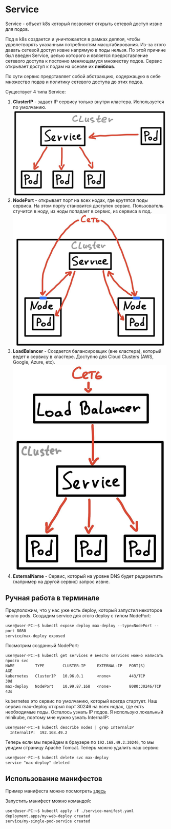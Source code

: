 # Service
Service - объект k8s который позволяет открыть сетевой доступ извне для подов.

Под в k8s создается и уничтожается в рамках деплоя, чтобы удовлетворять указанным потребностям масштабирования.
Из-за этого давать сетевой доступ извне напрямую в поды нельзя. По этой причине был введен Service, целью которого
и является предоставление сетевого доступа к постонно меняющемуся множеству подов. Сервис открывает доступ к подам
на основе их **лейблов**. 

По сути сервис представляет собой абстракцию, содержащую в себе множество подов и политику сетевого доступа до 
этих подов.

Существует 4 типа Service:
1) **ClusterIP** - задает IP сервису только внутри кластера. Используется по умолчанию.  
![k8s_service_ClusterIP.png](../../../img/k8s/k8s_service_ClusterIP.png)
2) **NodePort** - открывает порт на всех нодах, где крутятся поды сервиса. 
На этом порту становится доступен сервис. Пользователь стучится в ноду, из ноды попадает в сервис, из сервиса в под.  
![k8s_service_NodePort.png](../../../img/k8s/k8s_service_NodePort.png)
3) **LoadBalancer** - Создается балансировщик (вне кластера), который ведет к сервису в кластере. Доступно 
для Cloud Clusters (AWS, Google, Azure, etc).  
![k8s_service_LoadBalancer.png](../../../img/k8s/k8s_service_LoadBalancer.png)
4) **ExternalName** - Сервис, который на уровне DNS будет редиректить (например на другой сервис) запрос извне.  

## Ручная работа в терминале
Предположим, что у нас уже есть deploy, который запустил некоторое число pods. Создадим service для этого deploy с 
типом NodePort:
```console
user@user-PC:~$ kubectl expose deploy max-deploy --type=NodePort --port 8080
service/max-deploy exposed
```

Посмотрим созданный NodePort:
```console
user@user-PC:~$ kubectl get services # вместо services можно написать просто svc
NAME         TYPE        CLUSTER-IP     EXTERNAL-IP   PORT(S)        AGE
kubernetes   ClusterIP   10.96.0.1      <none>        443/TCP        30d
max-deploy   NodePort    10.99.87.168   <none>        8080:30246/TCP   43s
```
kubernetes это сервис по умолчанию, который всегда стартует. Наш сервис max-deploy открыл порт 30246 на всех 
нодах, где есть необходимые поды. Осталось узнать IP подов. Я использую локальный minikube, поэтому мне нужно узнать 
InternalIP:

```console
user@user-PC:~$ kubectl describe nodes | grep InternalIP
  InternalIP:  192.168.49.2
```

Теперь если мы перейдем в браузере по `192.168.49.2:30246`, то мы увидим страницу Apache Tomcat. Теперь можно 
удалить наш сервис:

```console
user@user-PC:~$ kubectl delete svc max-deploy
service "max-deploy" deleted
```

## Использование манифестов
Пример манифеста можно посмотреть [здесь](./manifests/service_manifest.yml)

Запустить манифест можно командой:
```console
user@user-PC:~$ kubectl apply -f ./service-manifest.yaml 
deployment.apps/my-web-deploy created
service/my-single-pod-service created
```